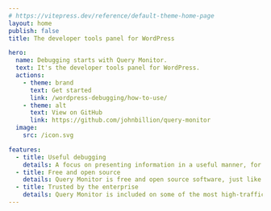 ```yaml
---
# https://vitepress.dev/reference/default-theme-home-page
layout: home
publish: false
title: The developer tools panel for WordPress

hero:
  name: Debugging starts with Query Monitor.
  text: It's the developer tools panel for WordPress.
  actions:
    - theme: brand
      text: Get started
      link: /wordpress-debugging/how-to-use/
    - theme: alt
      text: View on GitHub
      link: https://github.com/johnbillion/query-monitor
  image:
    src: /icon.svg

features:
  - title: Useful debugging
    details: A focus on presenting information in a useful manner, for example database queries grouped by the responsible plugin, theme, or function.
  - title: Free and open source
    details: Query Monitor is free and open source software, just like WordPress.
  - title: Trusted by the enterprise
    details: Query Monitor is included on some of the most high-trafficked WordPress platforms in the world, including Altis and WordPress VIP.
---
```

